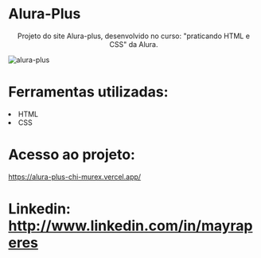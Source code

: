 # <h1> Alura-Plus </h1>

<p align= "center" >Projeto do site Alura-plus, desenvolvido no curso: "praticando HTML e CSS" da Alura.</p>

![alura-plus](https://github.com/user-attachments/assets/e42e579f-b8a0-4b70-868d-15c246bc9197)



# Ferramentas utilizadas:

<li>HTML </li>

<li>CSS </li>

# Acesso ao projeto:
https://alura-plus-chi-murex.vercel.app/

# Linkedin: http://www.linkedin.com/in/mayraperes

